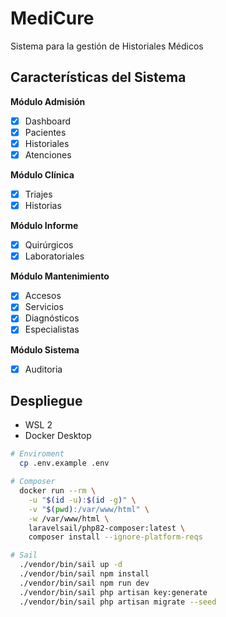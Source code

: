 # MediCure

Sistema para la gestión de Historiales Médicos

## Características del Sistema

**Módulo Admisión**
- [x] Dashboard
- [x] Pacientes
- [x] Historiales
- [x] Atenciones

**Módulo Clínica**
- [x] Triajes
- [x] Historias

**Módulo Informe**
- [x] Quirúrgicos
- [x] Laboratoriales

**Módulo Mantenimiento**
- [x] Accesos
- [x] Servicios
- [x] Diagnósticos
- [x] Especialistas

**Módulo Sistema**
- [x] Auditoria

## Despliegue

- WSL 2
- Docker Desktop

``` bash
# Enviroment
  cp .env.example .env

# Composer
  docker run --rm \
    -u "$(id -u):$(id -g)" \
    -v "$(pwd):/var/www/html" \
    -w /var/www/html \
    laravelsail/php82-composer:latest \
    composer install --ignore-platform-reqs

# Sail
  ./vendor/bin/sail up -d
  ./vendor/bin/sail npm install
  ./vendor/bin/sail npm run dev
  ./vendor/bin/sail php artisan key:generate
  ./vendor/bin/sail php artisan migrate --seed
```